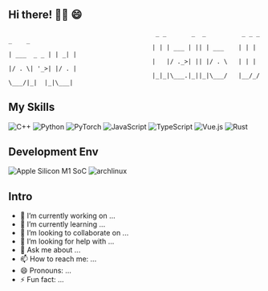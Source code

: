 ## Hi there! 👋👋  😄  

```text  
                                         _ _       _  _          _ _ _            _    _ 
                                        | | | ___ | || | ___    | | | | ___  _ _ | | _| |
                                        |   |/ ._>| || |/ . \   | | | |/ . \| '_>| |/ . |
                                        |_|_|\___.|_||_|\___/   |__/_/ \___/|_|  |_|\___|
```
My Skills
---
<p align="left">
  <img alt="C++" src="https://img.shields.io/badge/C++-f34b7d?style=flat-square&logo=c%2b%2b">
  <img alt="Python" src="https://img.shields.io/badge/Python-3572a5?style=flat-square&logo=python&logoColor=white">
  <img alt="PyTorch" src="https://img.shields.io/badge/PyTorch-ee4c2c?style=flat-square&logo=pytorch&logoColor=white">
  <img alt="JavaScript" src="https://img.shields.io/badge/JavaScript-000000?style=flat-square&logo=javascript">
  <img alt="TypeScript" src="https://img.shields.io/badge/TypeScript-1a0dab?style=flat-square&logo=typescript">
  <img alt="Vue.js" src="https://img.shields.io/badge/Vue.js-007777?style=flat-square&logo=vue.js">
  <img alt="Rust" src="https://img.shields.io/badge/Rust-bc8362?style=flat-square&logo=rust">
</p>

Development Env
---
<p align="left">
  <img alt="Apple Silicon M1 SoC" src="https://img.shields.io/badge/Mac_OS(M1)-e03a3a?style=flat-square&logo=apple&logoColor=white">
  <img alt="archlinux" src="https://img.shields.io/badge/Arch_Linux-3572a5?style=flat-square&logo=archlinux&logoColor=white">
</p>

Intro
---
- 🔭 I’m currently working on ...
- 🌱 I’m currently learning ...
- 👯 I’m looking to collaborate on ...
- 🤔 I’m looking for help with ...
- 💬 Ask me about ...
- 📫 How to reach me: ...
- 😄 Pronouns: ...
- ⚡ Fun fact: ...

<!-- 
<p align="center">
<img width=45% src="https://github-readme-stats.vercel.app/api?username=upupGuan&theme=light&show_icons=true"> 
<img width=45% src="https://github-readme-stats.vercel.app/api/top-langs/?username=upupGuan&hide_border=true&theme=light&hide=TeX&layout=compact">
</p>
-->

<!--
**upupGuan/upupGuan** is a ✨ _special_ ✨ repository because its `README.md` (this file) appears on your GitHub profile.

Here are some ideas to get you started:

- 🔭 I’m currently working on ...
- 🌱 I’m currently learning ...
- 👯 I’m looking to collaborate on ...
- 🤔 I’m looking for help with ...
- 💬 Ask me about ...
- 📫 How to reach me: ...
- 😄 Pronouns: ...
- ⚡ Fun fact: ...
-->

<!--
<h3> 👦🏻 About me</h3>

- 🔭 **Career:** Deep Learning Framework Engineer
- 🔧 **Tools:** C++ & CUDA Programming
- 👯 **Organization：** 
- 💬 **My Blogs:** [you blogs📚](https://www.baidu.com/)
- 🙋🏻‍♀️ **About me:** It's from [《1984》 by George Orwell](https://book.douban.com/subject/4820710/), I am born in 1993 indeed.

<h3> 📚 Recent Blog</h3>
<img width="55%" align="right" alt="Github" src="image address" />

- <h4>🔧 深度学习框架</h4>

  - <a href='https://www.yourblogs.com/blogs/p/18404314' target='_blank'>xxxxx</a>
  - <a href='https://www.yourblogs.com/blogs/p/18290645.html' target='_blank'>xxxxxx</a>
  - <a href='https://www.yourblogs.com/blogs/p/18294295' target='_blank'>xxxxxx xxxxxx</a>
  - <a href='https://www.yourblogs.com/blogs/p/14105729.html' target='_blank'>xxxxxxxxxxxxxx </a>

- <h4>🤖 AI Compiler</h4>

  - <a href='https://www.yourblogs.com/blogs/p/14190550.html' target='_blank'> 浅析 TensorFlow Runtime 技术 </a>
  - <a href='https://www.yourblogs.com/blogs/p/14643355.html' target='_blank'>TVM中的 IR 设计与技术实现</a>
  - <a href='https://www.yourblogs.com/blogs/p/17632342.html' target='_blank'> MLIR Dialect 分层设计</a>
  - <a href='https://www.yourblogs.com/blogs/p/17376187.html' target='_blank'> Triton 基础机制 </a>

- <h4>🤔 个人思考</h4>

  - <a href='https://www.yourblogs.com/blogs/p/17407759.html' target='_blank'>工作中如何做好技术积累</a>
  - <a href='https://www.yourblogs.com/blogs/p/17407686.html' target='_blank'>工程师的十条精进原则</a>
  - <a href='https://www.yourblogs.com/blogs/p/18290628.html' target='_blank'>大模型如何提升训练效率</a>

-->

